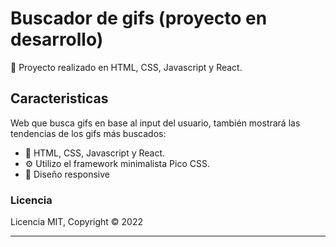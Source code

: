 # Buscador de gifs (proyecto en desarrollo)

🚀 Proyecto realizado en HTML, CSS, Javascript y React. 

## Caracteristicas

Web que busca gifs en base al input del usuario, también mostrará las tendencias de los gifs más buscados:

- 🤖 HTML, CSS, Javascript y React.
- ⚙️ Utilizo el framework minimalista Pico CSS.
- 💎 Diseño responsive

### Licencia

Licencia MIT, Copyright © 2022

---

